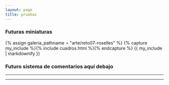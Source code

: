 ```yaml
---
layout: page
title: pruebas
---
```


### Futuras miniaturas

{% assign galeria_pathname = "arte/reto07-roselles" %}
{% capture my_include %}{% include cuadros.html %}{% endcapture %}
{{ my_include | markdownify }}

### Futuro sistema de comentarios aquí debajo

<hr/>
<script defer src="https://commento.pinturitas.com:8080/js/commento.js"></script>
<div id="commento"></div>
<hr/>

